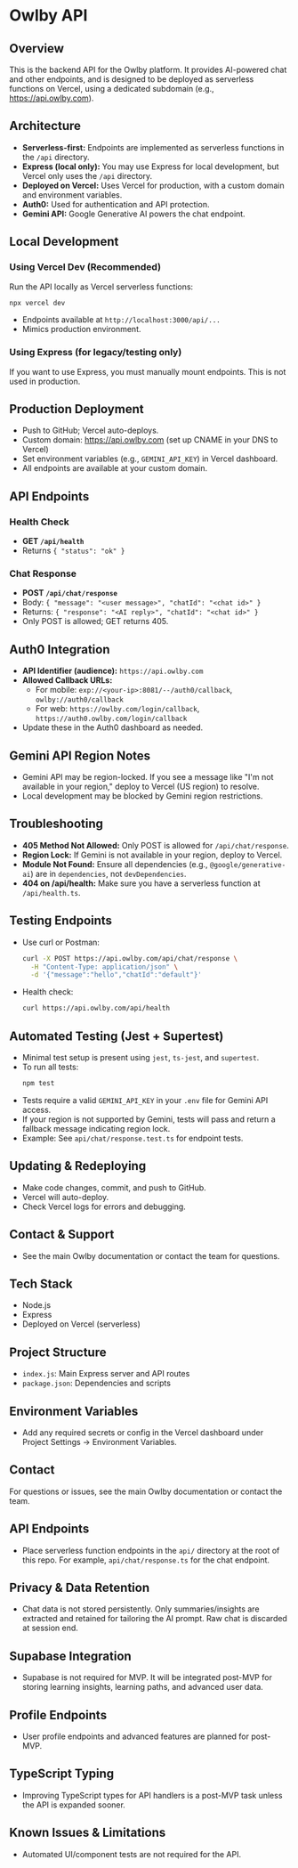 # Owlby API

## Overview
This is the backend API for the Owlby platform. It provides AI-powered chat and other endpoints, and is designed to be deployed as serverless functions on Vercel, using a dedicated subdomain (e.g., https://api.owlby.com).

## Architecture
- **Serverless-first:** Endpoints are implemented as serverless functions in the `/api` directory.
- **Express (local only):** You may use Express for local development, but Vercel only uses the `/api` directory.
- **Deployed on Vercel:** Uses Vercel for production, with a custom domain and environment variables.
- **Auth0:** Used for authentication and API protection.
- **Gemini API:** Google Generative AI powers the chat endpoint.

## Local Development

### Using Vercel Dev (Recommended)
Run the API locally as Vercel serverless functions:
```sh
npx vercel dev
```
- Endpoints available at `http://localhost:3000/api/...`
- Mimics production environment.

### Using Express (for legacy/testing only)
If you want to use Express, you must manually mount endpoints. This is not used in production.

## Production Deployment
- Push to GitHub; Vercel auto-deploys.
- Custom domain: https://api.owlby.com (set up CNAME in your DNS to Vercel)
- Set environment variables (e.g., `GEMINI_API_KEY`) in Vercel dashboard.
- All endpoints are available at your custom domain.

## API Endpoints

### Health Check
- **GET `/api/health`**
- Returns `{ "status": "ok" }`

### Chat Response
- **POST `/api/chat/response`**
- Body: `{ "message": "<user message>", "chatId": "<chat id>" }`
- Returns: `{ "response": "<AI reply>", "chatId": "<chat id>" }`
- Only POST is allowed; GET returns 405.

## Auth0 Integration
- **API Identifier (audience):** `https://api.owlby.com`
- **Allowed Callback URLs:**
  - For mobile: `exp://<your-ip>:8081/--/auth0/callback`, `owlby://auth0/callback`
  - For web: `https://owlby.com/login/callback`, `https://auth0.owlby.com/login/callback`
- Update these in the Auth0 dashboard as needed.

## Gemini API Region Notes
- Gemini API may be region-locked. If you see a message like "I'm not available in your region," deploy to Vercel (US region) to resolve.
- Local development may be blocked by Gemini region restrictions.

## Troubleshooting
- **405 Method Not Allowed:** Only POST is allowed for `/api/chat/response`.
- **Region Lock:** If Gemini is not available in your region, deploy to Vercel.
- **Module Not Found:** Ensure all dependencies (e.g., `@google/generative-ai`) are in `dependencies`, not `devDependencies`.
- **404 on /api/health:** Make sure you have a serverless function at `/api/health.ts`.

## Testing Endpoints
- Use curl or Postman:
  ```sh
  curl -X POST https://api.owlby.com/api/chat/response \
    -H "Content-Type: application/json" \
    -d '{"message":"hello","chatId":"default"}'
  ```
- Health check:
  ```sh
  curl https://api.owlby.com/api/health
  ```

## Automated Testing (Jest + Supertest)

- Minimal test setup is present using `jest`, `ts-jest`, and `supertest`.
- To run all tests:
  ```sh
  npm test
  ```
- Tests require a valid `GEMINI_API_KEY` in your `.env` file for Gemini API access.
- If your region is not supported by Gemini, tests will pass and return a fallback message indicating region lock.
- Example: See `api/chat/response.test.ts` for endpoint tests.

## Updating & Redeploying
- Make code changes, commit, and push to GitHub.
- Vercel will auto-deploy.
- Check Vercel logs for errors and debugging.

## Contact & Support
- See the main Owlby documentation or contact the team for questions.

## Tech Stack
- Node.js
- Express
- Deployed on Vercel (serverless)

## Project Structure
- `index.js`: Main Express server and API routes
- `package.json`: Dependencies and scripts

## Environment Variables
- Add any required secrets or config in the Vercel dashboard under Project Settings → Environment Variables.

## Contact
For questions or issues, see the main Owlby documentation or contact the team.

## API Endpoints

- Place serverless function endpoints in the `api/` directory at the root of this repo. For example, `api/chat/response.ts` for the chat endpoint.

## Privacy & Data Retention
- Chat data is not stored persistently. Only summaries/insights are extracted and retained for tailoring the AI prompt. Raw chat is discarded at session end.

## Supabase Integration
- Supabase is not required for MVP. It will be integrated post-MVP for storing learning insights, learning paths, and advanced user data.

## Profile Endpoints
- User profile endpoints and advanced features are planned for post-MVP.

## TypeScript Typing
- Improving TypeScript types for API handlers is a post-MVP task unless the API is expanded sooner.

## Known Issues & Limitations
- Automated UI/component tests are not required for the API. 